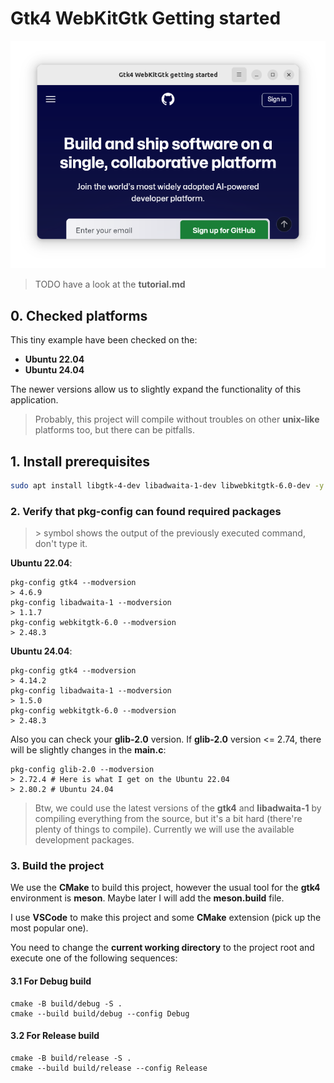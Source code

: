 # Gtk4 WebKitGtk Getting started

![Gtk4 WebKitGtk Getting started main window image](docs/images/application_main_window.png)

> TODO have a look at the **tutorial.md**

## 0. Checked platforms

This tiny example have been checked on the: 
- **Ubuntu 22.04** 
- **Ubuntu 24.04**

The newer versions allow us to slightly expand the functionality of this application.

> Probably, this project will compile without troubles on other **unix-like** platforms too, but there can be pitfalls.

## 1. Install prerequisites
```bash
sudo apt install libgtk-4-dev libadwaita-1-dev libwebkitgtk-6.0-dev -y
```

### 2. Verify that pkg-config can found required packages

> \> symbol shows the output of the previously executed command, don't type it.

**Ubuntu 22.04**:
```
pkg-config gtk4 --modversion
> 4.6.9
pkg-config libadwaita-1 --modversion
> 1.1.7
pkg-config webkitgtk-6.0 --modversion
> 2.48.3
```

**Ubuntu 24.04**:
```
pkg-config gtk4 --modversion
> 4.14.2
pkg-config libadwaita-1 --modversion
> 1.5.0
pkg-config webkitgtk-6.0 --modversion
> 2.48.3
```

Also you can check your **glib-2.0** version. If **glib-2.0** version <= 2.74, there will be slightly changes in the **main.c**:
```
pkg-config glib-2.0 --modversion
> 2.72.4 # Here is what I get on the Ubuntu 22.04
> 2.80.2 # Ubuntu 24.04
```

> Btw, we could use the latest versions of the **gtk4** and **libadwaita-1** by compiling everything from the source, but it's a
bit hard (there're plenty of things to compile). Currently we will use the available development packages.

### 3. Build the project

We use the **CMake** to build this project, however the usual tool for the **gtk4** environment is **meson**. Maybe later I will add the **meson.build** file.

I use **VSCode** to make this project and some **CMake** extension (pick up the most popular one).

You need to change the **current working directory** to the project root and execute one of the following sequences:

#### 3.1 For Debug build
```
cmake -B build/debug -S .
cmake --build build/debug --config Debug
```

#### 3.2 For Release build
```
cmake -B build/release -S .
cmake --build build/release --config Release
```